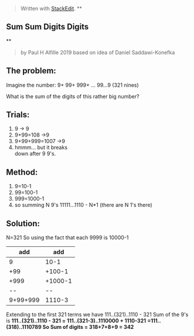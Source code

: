 


> Written with [StackEdit](https://stackedit.io/).
> **

## Sum Sum Digits Digits

**
> by Paul H Alfille 2019 based on idea of Daniel Saddawi-Konefka
> 

## The problem:
Imagine the number:
9+
99+
999+
...
99...9 (321 nines)

What is the sum of the digits of this rather big number?

## Trials:

 1. 9 -> 9
 2. 9+99=108 ->9
 3. 9+99+999=1007 ->9 
 4. hmmm... but it breaks  
    down after 9 9's.

## Method:

 1. 9=10-1 
 2. 99=100-1 
 3. 999=1000-1 
 4. so summing N 9's
    11111...1110 - N*1 (there are N 1's there)

## Solution:

N=321
So using the fact that each 9999 is 10000-1

|add|add|
|--|--|
|9|10-1  |
| +99 | +100-1 |
|+999|+1000-1
|--|--|
|9+99+999|1110-3

Extending to the first 321 terms
we have
111..(321)..1110 - 321
Sum of the 9's is
**111..(321)..1110 - 321 =**
**111..(321-3)..1110000 + 1110-321**
**=111..(318)..1110789
So Sum of digits = 318+7+8+9 = 342**



<!--stackedit_data:
eyJoaXN0b3J5IjpbMTI5NDI1NjA0OV19
-->